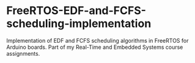 # FreeRTOS-EDF-and-FCFS-scheduling-implementation
Implementation of EDF and FCFS scheduling algorithms in FreeRTOS for Arduino boards. Part of my Real-Time and Embedded Systems course assignments.
